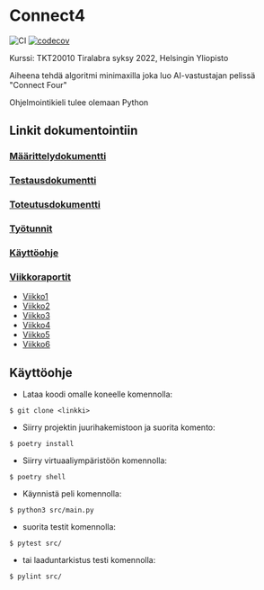 # Connect4
![CI](https://github.com/BananaMayo/Connect4/workflows/CI/badge.svg)
[![codecov](https://codecov.io/gh/BananaMayo/Connect4/branch/main/graph/badge.svg?token=69W5G19QKL)](https://codecov.io/gh/BananaMayo/Connect4)

Kurssi: TKT20010 Tiralabra syksy 2022, Helsingin Yliopisto

Aiheena tehdä algoritmi minimaxilla joka luo AI-vastustajan pelissä "Connect Four"

Ohjelmointikieli tulee olemaan Python

## Linkit dokumentointiin
### [Määrittelydokumentti](https://github.com/BananaMayo/Connect4/blob/main/Dokumentaatio/M%C3%A4%C3%A4rittelydokumentti.md)
### [Testausdokumentti](https://github.com/BananaMayo/Connect4/blob/main/Dokumentaatio/Testausdokumentti.md#testausdokumentti)
### [Toteutusdokumentti](https://github.com/BananaMayo/Connect4/blob/main/Dokumentaatio/Toteutusdokumentti.md)
### [Työtunnit](https://github.com/BananaMayo/Connect4/blob/main/Dokumentaatio/Ty%C3%B6tunnit.md)
### [Käyttöohje](https://github.com/BananaMayo/Connect4/blob/main/Dokumentaatio/K%C3%A4ytt%C3%B6ohje.md#k%C3%A4ytt%C3%B6ohje)

### [Viikkoraportit](https://github.com/BananaMayo/Connect4/tree/main/Dokumentaatio/Viikkoraportit)
- [Viikko1](https://github.com/BananaMayo/Connect4/blob/main/Dokumentaatio/Viikkoraportit/viikko1.md)
- [Viikko2](https://github.com/BananaMayo/Connect4/blob/main/Dokumentaatio/Viikkoraportit/viikko2.md)
- [Viikko3](https://github.com/BananaMayo/Connect4/blob/main/Dokumentaatio/Viikkoraportit/viikko3.md)
- [Viikko4](https://github.com/BananaMayo/Connect4/blob/main/Dokumentaatio/Viikkoraportit/viikko4.md)
- [Viikko5](https://github.com/BananaMayo/Connect4/blob/main/Dokumentaatio/Viikkoraportit/viikko5.md)
- [Viikko6](https://github.com/BananaMayo/Connect4/blob/main/Dokumentaatio/Viikkoraportit/viikko6.md)

## Käyttöohje
* Lataa koodi omalle koneelle komennolla: 
``` 
$ git clone <linkki>
```
* Siirry projektin juurihakemistoon ja suorita komento:
```
$ poetry install
```
* Siirry virtuaaliympäristöön komennolla:
```
$ poetry shell
```
* Käynnistä peli komennolla:
```
$ python3 src/main.py
```
* suorita testit komennolla:
```
$ pytest src/ 
```
* tai laaduntarkistus testi komennolla:
```
$ pylint src/
```
